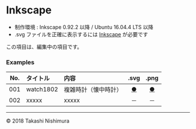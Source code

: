 # Inkscape

* 制作環境 : Inkscape 0.92.2 以降 / Ubuntu 16.04.4 LTS 以降
* .svg ファイルを正確に表示するには [Inkscape](https://inkscape.org/ja/) が必要です

この項目は、編集中の項目です。

### <b>Examples</b>

|No.|タイトル|内容|.svg|.png|
|:--:|:--|:--|:--:|:--:|
|001|watch1802|複雑時計（懐中時計）|[●](https://takashinishimura.github.io/Inkscape/svg/watch1802.svg)|[●](https://takashinishimura.github.io/Inkscape/png/watch1802.png)|
|002|xxxxx|xxxxx|－|－|
***

© 2018 Takashi Nishimura